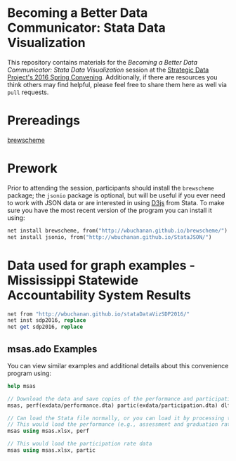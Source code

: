 # Becoming a Better Data Communicator: Stata Data Visualization
This repository contains materials for the _Becoming a Better Data Communicator: Stata Data Visualization_ session at the [Strategic Data Project's 2016 Spring Convening](http://sdp.cepr.harvard.edu/event/beyond-numbers-convening).  Additionally, if there are resources you think others may find helpful, please feel free to share them here as well via `pull` requests.  

# Prereadings
[brewscheme](http://wbuchanan.github.io/brewscheme/brewscheme.pdf) 

# Prework
Prior to attending the session, participants should install the `brewscheme` package; the `jsonio` package is optional, but will be useful if you ever need to work with JSON data or are interested in using [D3js](https://www.d3js.org) from Stata.  To make sure you have the most recent version of the program you can install it using:

```Stata
net install brewscheme, from("http://wbuchanan.github.io/brewscheme/")
net install jsonio, from("http://wbuchanan.github.io/StataJSON/")
```

# Data used for graph examples - Mississippi Statewide Accountability System Results

```Stata
net from "http://wbuchanan.github.io/stataDataVizSDP2016/"
net inst sdp2016, replace
net get sdp2016, replace
```


## msas.ado Examples
You can view similar examples and additional details about this convenience program using:

```Stata
help msas
```


```Stata
// Download the data and save copies of the performance and participation data to disk
msas, perf(exdata/performance.dta) partic(exdata/participation.dta) dlf(msas.xlsx)

// Can load the Stata file normally, or you can load it by processing the MS Excel file
// This would load the performance (e.g., assessment and graduation rate) data
msas using msas.xlsx, perf

// This would load the participation rate data
msas using msas.xlsx, partic

```




